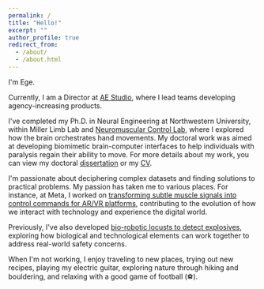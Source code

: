 ```yaml
---
permalink: /
title: "Hello!"
excerpt: ""
author_profile: true
redirect_from: 
  - /about/
  - /about.html
---
```

I'm Ege.

Currently, I am a Director at [AE Studio](https://ae.studio), where I lead teams developing agency-increasing products.

I've  completed my Ph.D. in Neural Engineering at Northwestern University, within Miller Limb Lab and [Neuromuscular Control Lab](https://www.sralab.org/research/labs/Neuromuscular%20Control%20Lab), where I explored how the brain orchestrates hand movements. My doctoral work was aimed at developing biomimetic brain-computer interfaces to help individuals with paralysis regain their ability to move. For more details about my work, you can view my doctoral [dissertation](https://arch.library.northwestern.edu/concern/generic_works/gf06g317d?locale=en) or my [CV](http://egealtan.github.io/files/Ege_Altan_CV_20230925.pdf).

I'm passionate about deciphering complex datasets and finding solutions to practical problems. My passion has taken me to various places. For instance, at Meta, I worked on [transforming subtle muscle signals into control commands for AR/VR platforms](https://www.youtube.com/watch?v=Kx_nVrEKwTE), contributing to the evolution of how we interact with technology and experience the digital world. 

Previously, I've also developed [bio-robotic locusts to detect explosives](https://source.wustl.edu/2020/08/researchers-one-step-closer-to-bomb-sniffing-cyborg-locusts/), exploring how biological and technological elements can work together to address real-world safety concerns.

When I'm not working, I enjoy traveling to new places, trying out new recipes, playing my electric guitar, exploring nature through hiking and bouldering, and relaxing with a good game of football (⚽).

<!-- 
<b> This website is under construction. </b>
-- -->